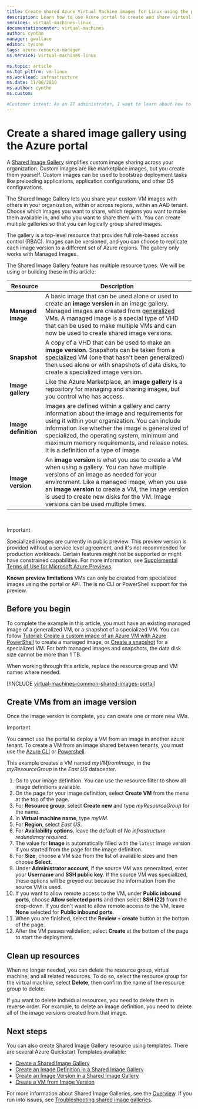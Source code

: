 ```yaml
---
title: Create shared Azure Virtual Machine images for Linux using the portal | Microsoft Docs
description: Learn how to use Azure portal to create and share virtual machine images.
services: virtual-machines-linux
documentationcenter: virtual-machines
author: cynthn
manager: gwallace
editor: tysonn
tags: azure-resource-manager
ms.service: virtual-machines-linux

ms.topic: article
ms.tgt_pltfrm: vm-linux
ms.workload: infrastructure
ms.date: 11/06/2019
ms.author: cynthn
ms.custom: 

#Customer intent: As an IT administrator, I want to learn about how to create shared VM images to minimize the number of post-deployment configuration tasks.
---
```


# Create a shared image gallery using the Azure portal

A [Shared Image Gallery](shared-image-galleries.md) simplifies custom image sharing across your organization. Custom images are like marketplace images, but you create them yourself. Custom images can be used to bootstrap deployment tasks like preloading applications, application configurations, and other OS configurations. 

The Shared Image Gallery lets you share your custom VM images with others in your organization, within or across regions, within an AAD tenant. Choose which images you want to share, which regions you want to make them available in, and who you want to share them with. You can create multiple galleries so that you can logically group shared images. 

The gallery is a top-level resource that provides full role-based access control (RBAC). Images can be versioned, and you can choose to replicate each image version to a different set of Azure regions. The gallery only works with Managed Images.

The Shared Image Gallery feature has multiple resource types. We will be using or building these in this article:

| Resource | Description|
|----------|------------|
| **Managed image** | A basic image that can be used alone or used to create an **image version** in an image gallery. Managed images are created from [generalized](#generalized-and-specialized-images) VMs. A managed image is a special type of VHD that can be used to make multiple VMs and can now be used to create shared image versions. |
| **Snapshot** | A copy of a VHD that can be used to make an **image version**. Snapshots can be taken from a [specialized](shared-image-galleries.md#generalized-and-specialized-images) VM (one that hasn't been generalized) then used alone or with snapshots of data disks, to create a specialized image version.
| **Image gallery** | Like the Azure Marketplace, an **image gallery** is a repository for managing and sharing images, but you control who has access. |
| **Image definition** | Images are defined within a gallery and carry information about the image and requirements for using it within your organization. You can include information like whether the image is generalized of specialized, the operating system, minimum and maximum memory requirements, and release notes. It is a definition of a type of image. |
| **Image version** | An **image version** is what you use to create a VM when using a gallery. You can have multiple versions of an image as needed for your environment. Like a managed image, when you use an **image version** to create a VM, the image version is used to create new disks for the VM. Image versions can be used multiple times. |

<br>

> [!IMPORTANT]
> Specialized images are currently in public preview.
> This preview version is provided without a service level agreement, and it's not recommended for production workloads. Certain features might not be supported or might have constrained capabilities. 
> For more information, see [Supplemental Terms of Use for Microsoft Azure Previews](https://azure.microsoft.com/support/legal/preview-supplemental-terms/).
>
> **Known preview limitations**
> VMs can only be created from specialized images using the portal or API. The is no CLI or PowerShell support for the preview.


## Before you begin

To complete the example in this article, you must have an existing managed image of a generalized VM, or a snapshot of a specialized VM. You can follow [Tutorial: Create a custom image of an Azure VM with Azure PowerShell](tutorial-custom-images.md) to create a managed image, or [Create a snapshot](../windows/snapshot-copy-managed-disk.md) for a specialized VM. For both managed images and snapshots, the data disk size cannot be more than 1 TB.

When working through this article, replace the resource group and VM names where needed.

 
[!INCLUDE [virtual-machines-common-shared-images-portal](../../../includes/virtual-machines-common-shared-images-portal.md)]

## Create VMs from an image version

Once the image version is complete, you can create one or more new VMs. 

> [!IMPORTANT]
> You cannot use the portal to deploy a VM from an image in another azure tenant. To create a VM from an image shared between tenants, you must use the [Azure CLI](shared-images.md#create-a-vm) or [Powershell](../windows/shared-images.md#create-vms-from-an-image).


This example creates a VM named *myVMfromImage*, in the *myResourceGroup* in the *East US* datacenter.

1. Go to your image definition. You can use the resource filter to show all image definitions available.
1. On the page for your image definition, select **Create VM** from the menu at the top of the page.
1. For **Resource group**, select **Create new** and type *myResourceGroup* for the name.
1. In **Virtual machine name**, type *myVM*.
1. For **Region**, select *East US*.
1. For **Availability options**, leave the default of *No infrastructure redundancy required*.
1. The value for **Image** is automatically filled with the `latest` image version if you started from the page for the image definition.
1. For **Size**, choose a VM size from the list of available sizes and then choose **Select**.
1. Under **Administrator account**, if the source VM was generalized, enter your **Username** and **SSH public key**. If the source VM was specialized, these options will be greyed out because the information from the source VM is used.
1. If you want to allow remote access to the VM, under **Public inbound ports**, choose **Allow selected ports** and then select **SSH (22)** from the drop-down. If you don't want to allow remote access to the VM, leave **None** selected for **Public inbound ports**.
1. When you are finished, select the **Review + create** button at the bottom of the page.
1. After the VM passes validation, select **Create** at the bottom of the page to start the deployment.


## Clean up resources

When no longer needed, you can delete the resource group, virtual machine, and all related resources. To do so, select the resource group for the virtual machine, select **Delete**, then confirm the name of the resource group to delete.

If you want to delete individual resources, you need to delete them in reverse order. For example, to delete an image definition, you need to delete all of the image versions created from that image.

## Next steps

You can also create Shared Image Gallery resource using templates. There are several Azure Quickstart Templates available: 

- [Create a Shared Image Gallery](https://azure.microsoft.com/resources/templates/101-sig-create/)
- [Create an Image Definition in a Shared Image Gallery](https://azure.microsoft.com/resources/templates/101-sig-image-definition-create/)
- [Create an Image Version in a Shared Image Gallery](https://azure.microsoft.com/resources/templates/101-sig-image-version-create/)
- [Create a VM from Image Version](https://azure.microsoft.com/resources/templates/101-vm-from-sig/)

For more information about Shared Image Galleries, see the [Overview](shared-image-galleries.md). If you run into issues, see [Troubleshooting shared image galleries](troubleshooting-shared-images.md).

